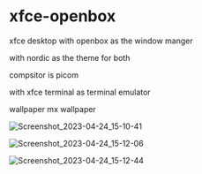 # xfce-openbox
   xfce desktop with openbox as the window manger

with nordic as the theme for both

compsitor is picom 

with xfce terminal as terminal emulator 

wallpaper mx wallpaper

![Screenshot_2023-04-24_15-10-41](https://user-images.githubusercontent.com/68042667/234093470-e9291f34-2bba-4bcf-93c5-406151e28395.png)

![Screenshot_2023-04-24_15-12-06](https://user-images.githubusercontent.com/68042667/234093495-fc90efe2-1e66-47d3-8cbd-a0250f26f650.png)

![Screenshot_2023-04-24_15-12-44](https://user-images.githubusercontent.com/68042667/234093502-0ead52ed-c1c7-47b2-9d5a-91ab412371d1.png)
